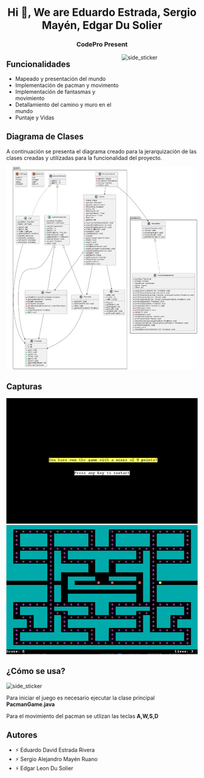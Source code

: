 <h1 align="center">Hi 👋, We are Eduardo Estrada, Sergio Mayén, Edgar Du Solier</h1>
<h3 align="center">CodePro Present</h3>

<img align="right" width=200px height=200px alt="side_sticker" src="https://media.giphy.com/media/TEnXkcsHrP4YedChhA/giphy.gif" />

<h2>Funcionalidades</h2>

- Mapeado y presentación del mundo
- Implementación de pacman y movimento
- Implementación de fantasmas y movimiento
- Detallamiento del camino y muro en el mundo
- Puntaje y Vidas

<h2>Diagrama de Clases</h2>

A continuación se presenta el diagrama creado para la jerarquización de las clases creadas y utilizadas para la funcionalidad del proyecto.

<img aling="center" src="docs/DiagramaPacman.png"/>

<br>

<h2>Capturas</h2>
<img aling="center" src="docs/Imagen1.jpeg"/>
<img aling="center" src="docs/Imagen2.jpeg"/>

<h2>¿Cómo se usa?</h2>

<img width=200px height=200px alt="side_sticker" src="https://media.tenor.com/G1VOo6fVsn4AAAAC/keyboard-type.gif" />

Para iniciar el juego es necesario ejecutar la clase principal **PacmanGame.java**

Para el movimiento del pacman se utlizan las teclas **A,W,S,D**

<h2>Autores</h2>
<ul>
    <li>⚡ Eduardo David Estrada Rivera</li>
    <li>⚡ Sergio Alejandro Mayén Ruano</li>
    <li>⚡ Edgar Leon Du Solier</li>
</ul>